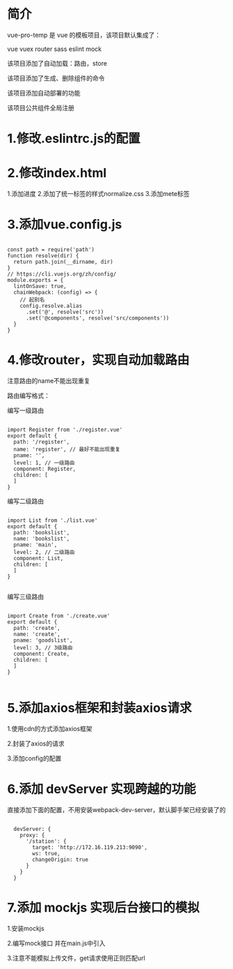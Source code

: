 # 简介

vue-pro-temp 是 vue 的模板项目，该项目默认集成了：

vue
vuex
router
sass
eslint
mock


该项目添加了自动加载：路由，store


该项目添加了生成、删除组件的命令



该项目添加自动部署的功能

该项目公共组件全局注册


# 1.修改.eslintrc.js的配置


# 2.修改index.html

1.添加进度  2.添加了统一标签的样式normalize.css  3.添加mete标签

# 3.添加vue.config.js

```

const path = require('path')
function resolve(dir) {
  return path.join(__dirname, dir)
}
// https://cli.vuejs.org/zh/config/
module.exports = {
  lintOnSave: true,
  chainWebpack: (config) => {
    // 起别名
    config.resolve.alias
      .set('@', resolve('src'))
      .set('@components', resolve('src/components'))
  }
}

```

# 4.修改router，实现自动加载路由
注意路由的name不能出现重复

路由编写格式：

编写一级路由
```

import Register from './register.vue'
export default {
  path: '/register',
  name: 'register', // 最好不能出现重复
  pname: '',
  level: 1, // 一级路由
  component: Register,
  children: [
  ]
}

```

编写二级路由
```

import List from './list.vue'
export default {
  path: 'bookslist',
  name: 'bookslist',
  pname: 'main',
  level: 2, // 二级路由
  component: List,
  children: [
  ]
}


```
编写三级路由
```

import Create from './create.vue'
export default {
  path: 'create',
  name: 'create',
  pname: 'goodslist',
  level: 3, // 3级路由
  component: Create,
  children: [
  ]
}


```
# 5.添加axios框架和封装axios请求

1.使用cdn的方式添加axios框架

2.封装了axios的请求

3.添加config的配置

# 6.添加 devServer 实现跨越的功能

直接添加下面的配置，不用安装webpack-dev-server，默认脚手架已经安装了的

```

  devServer: {
    proxy: {
      '/station': {
        target: 'http://172.16.119.213:9090',
        ws: true,
        changeOrigin: true
      }
    }
  }

```

# 7.添加 mockjs 实现后台接口的模拟

1.安装mockjs

2.编写mock接口 并在main.js中引入

3.注意不能模拟上传文件，get请求使用正则匹配url




